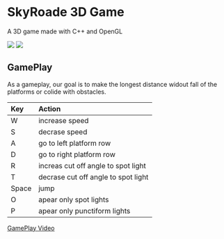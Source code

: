 # SkyRoade 3D Game

A 3D game made with C++ and OpenGL

![](https://github.com/CristiSandu/SkyRoads-HW1-2/blob/main/IMG/3.jpg)
![](https://github.com/CristiSandu/SkyRoads-HW1-2/blob/main/IMG/4.jpg)

## GamePlay

As a gameplay, our goal is to make the longest distance widout fall of the platforms or colide with obstacles.

| Key   | Action                              |
| :---- | :---------------------------------- |
| W     | increase speed                      |
| S     | decrase speed                       |
| A     | go to left platform row             |
| D     | go to right platform row            |
| R     | increas cut off angle to spot light |
| T     | decrase cut off angle to spot light |
| Space | jump                                |
| O     | apear only spot lights              |
| P     | apear only punctiform lights        |

[GamePlay Video](https://youtu.be/hNX4Rb7XY2c)
